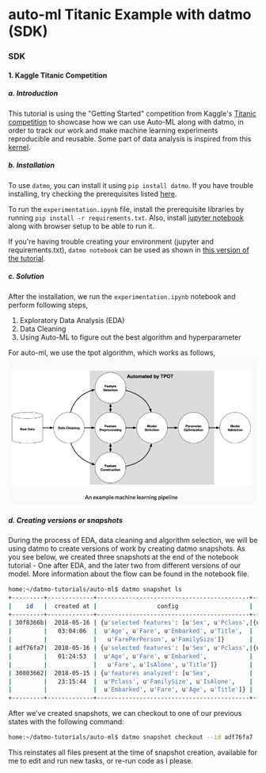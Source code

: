 # auto-ml Titanic Example with datmo (SDK)

### SDK

#### 1. Kaggle Titanic Competition

##### a. Introduction

This tutorial is using the "Getting Started" competition from Kaggle's [Titanic competition](https://www.kaggle.com/c/titanic) to showcase how we can use Auto-ML along with datmo, in order to track our work and make machine learning experiments reproducible and reusable. Some part of data analysis is inspired from this [kernel](https://www.kaggle.com/sinakhorami/titanic-best-working-classifier).

##### b. Installation
To use `datmo`, you can install it using `pip install datmo`. If you have trouble installing, try checking the prerequisites listed [here](https://github.com/datmo/datmo#requirements).

To run the `experimentation.ipynb` file, install the prerequisite libraries by running `pip install -r requirements.txt`. Also, install [jupyter notebook](http://jupyter.readthedocs.io/en/latest/install.html) along with browser setup to be able to run it. 

If you're having trouble creating your environment (jupyter and requirements.txt),  `datmo notebook` can be used as shown in [this version of the tutorial](https://github.com/datmo/datmo-tutorials/tree/master/kaggle-titanic/cli).

##### c. Solution

After the installation, we run the `experimentation.ipynb` notebook and perform following steps,

1. Exploratory Data Analysis (EDA)
2. Data Cleaning
3. Using Auto-ML to figure out the best algorithm and hyperparameter

For auto-ml, we use the tpot algorithm, which works as follows,
![](./images/usage_auto-ml.png)

##### d. Creating versions or snapshots

During the process of EDA, data cleaning and algorithm selection, we will be using datmo to create versions of work by creating datmo snapshots. As you see below, we created three snapshots at the end of the notebook tutorial - One after EDA, and the later two from different versions of our model. More information about the flow can be found in the notebook file.

```bash
home:~/datmo-tutorials/auto-ml$ datmo snapshot ls
+---------+-------------+-------------------------------------------+-----------------+---------------+-------+
|    id   |  created at |                 config                    |   stats         |      message  | label |
+---------+-------------+-------------------------------------------+-----------------+---------------+-------+
| 30f8366b|  2018-05-16 | {u'selected features': [u'Sex', u'Pclass',|{u'accuracy':    |   auto-ml-2   |  None |
|         |   03:04:06  |  u'Age', u'Fare', u'Embarked', u'Title',  |   0.8295964}    |               |       |
|         |             |   u'FarePerPerson', u'FamilySize']}       |                 |               |       |
| adf76fa7|  2018-05-16 | {u'selected features': [u'Sex', u'Pclass',|{u'accuracy':    |   auto-ml-1   |  None |
|         |   01:24:53  |  u'Age', u'Fare', u'Embarked',            |   0.8206278}    |               |       |
|         |             |   u'Fare', u'IsAlone', u'Title']}         |                 |               |       |
| 30803662|  2018-05-15 | {u'features analyzed': [u'Sex',           |    {}           |     EDA       |  None |
|         |   23:15:44  |  u'Pclass', u'FamilySize', u'IsAlone',    |                 |               |       |
|         |             |  u'Embarked', u'Fare', u'Age', u'Title']} |                 |               |       |
+---------+-------------+-------------------------------------------+-----------------+---------------+-------+
```
After we've created snapshots, we can checkout to one of our previous states with the following command:
```bash
home:~/datmo-tutorials/auto-ml$ datmo snapshot checkout --id adf76fa7
```
This reinstates all files present at the time of snapshot creation, available for me to edit and run new tasks, or re-run code as I please.